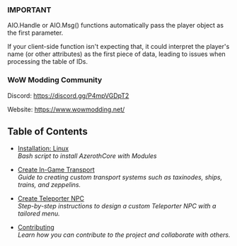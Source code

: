 ### IMPORTANT
AIO.Handle or AIO.Msg() functions automatically pass the player object as the first parameter. 

If your client-side function isn't expecting that, it could interpret the player's name (or other attributes) 
as the first piece of data, leading to issues when processing the table of IDs.


### WoW Modding Community
Discord: https://discord.gg/P4mpVGDpT2

Website: https://www.wowmodding.net/


## Table of Contents

- [Installation: Linux](tutorials/_linux_installation/ReadMe.md)  
  *Bash script to install AzerothCore with Modules*

- [Create In-Game Transport](tutorials/create_transport/ReadMe.md)  
  *Guide to creating custom transport systems such as taxinodes, ships, trains, and zeppelins.*

- [Create Teleporter NPC](tutorials/create_teleporter_npc/ReadMe.md)  
  *Step-by-step instructions to design a custom Teleporter NPC with a tailored menu.*

- [Contributing](tutorials/contributing/ReadMe.md)  
  *Learn how you can contribute to the project and collaborate with others.*


